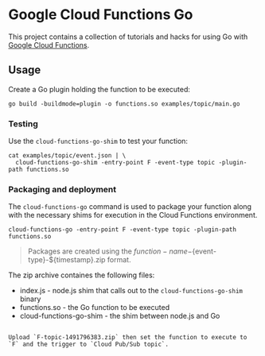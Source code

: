 # Google Cloud Functions Go 

This project contains a collection of tutorials and hacks for using Go with [Google Cloud Functions](https://cloud.google.com/functions).

## Usage

Create a Go plugin holding the function to be executed:

```
go build -buildmode=plugin -o functions.so examples/topic/main.go
```

### Testing

Use the `cloud-functions-go-shim` to test your function:

```
cat examples/topic/event.json | \
  cloud-functions-go-shim -entry-point F -event-type topic -plugin-path functions.so 
```

### Packaging and deployment

The `cloud-functions-go` command is used to package your function along with the necessary shims for execution in the Cloud Functions environment. 

```
cloud-functions-go -entry-point F -event-type topic -plugin-path functions.so
```

> Packages are created using the ${function-name}-${event-type}-${timestamp}.zip format.

The zip archive containes the following files:

* index.js - node.js shim that calls out to the `cloud-functions-go-shim` binary
* functions.so - the Go function to be executed
* cloud-functions-go-shim - the shim between node.js and Go 
```

Upload `F-topic-1491796383.zip` then set the function to execute to `F` and the trigger to `Cloud Pub/Sub topic`.

